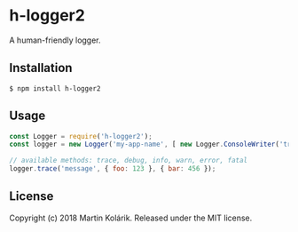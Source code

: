 # h-logger2

A human-friendly logger.

## Installation

```
$ npm install h-logger2
```

## Usage

```js
const Logger = require('h-logger2');
const logger = new Logger('my-app-name', [ new Logger.ConsoleWriter('trace') ]);

// available methods: trace, debug, info, warn, error, fatal
logger.trace('message', { foo: 123 }, { bar: 456 });
```


## License
Copyright (c) 2018 Martin Kolárik. Released under the MIT license.
